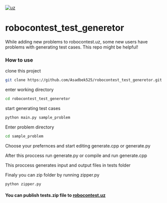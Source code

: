 [![uz](https://img.shields.io/badge/lang-uz-red.svg)](https://github.com/Asadbek525/robocontest_test_generetor/blob/main/README.uz.md)
# robocontest_test_generetor
While adding new problems to robocontest.uz, some new users have problems with generating test cases. This repo might be helpful!

### How to use
clone this project
```sh
git clone https://github.com/Asadbek525/robocontest_test_generetor.git
```
enter working directory
```sh
cd robocontest_test_generetor
```

start generating test cases
```sh
python main.py sample_problem
```

Enter problem directory
```sh
cd sample_problem
```

Choose your prefernces and start editing generate.cpp or generate.py

After this proccess run generate.py or compile and run generate.cpp

This proccess generates input and output files in tests folder

Finaly you can zip folder by running zipper.py
```sh
python zipper.py
```

#### You can publish tests.zip file to [robocontest.uz](https://robocontest.uz/home)
